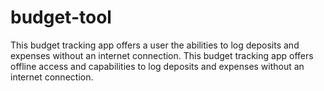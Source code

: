 # budget-tool
This budget tracking app offers a user the abilities to log deposits and expenses without an internet connection. This budget tracking app offers offline access and capabilities to log deposits and expenses without an internet connection.
